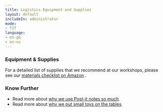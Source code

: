 ```yaml
---
title: Logistics Equipment and Supplies
layout: default
includeIn: administrator
mode:
- f2f
language:
- en-gb
- en-us
---
```

### Equipment & Supplies
For a detailed list of supplies that we recommend at our workshops, please see our [materials checklist on Amazon](https://www.amazon.com/hz/wishlist/ls/1S78OKX23HPSY?ref_=abls_nvfly_yl) .
### Know Further
 * Read more about [why we use Post-it notes so much](http://knowinnovation.com/portable-recording-devices).
 * Read more about [why we put small toys on the tables](http://knowinnovation.com/when-toys-are-handy).